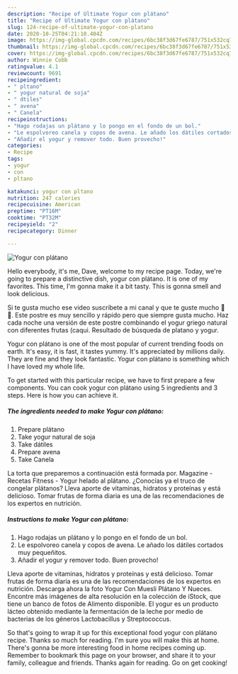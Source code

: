 ```yaml
---
description: "Recipe of Ultimate Yogur con plátano"
title: "Recipe of Ultimate Yogur con plátano"
slug: 124-recipe-of-ultimate-yogur-con-platano
date: 2020-10-25T04:21:10.404Z
image: https://img-global.cpcdn.com/recipes/6bc38f3d67fe6787/751x532cq70/yogur-con-platano-foto-principal.jpg
thumbnail: https://img-global.cpcdn.com/recipes/6bc38f3d67fe6787/751x532cq70/yogur-con-platano-foto-principal.jpg
cover: https://img-global.cpcdn.com/recipes/6bc38f3d67fe6787/751x532cq70/yogur-con-platano-foto-principal.jpg
author: Winnie Cobb
ratingvalue: 4.1
reviewcount: 9691
recipeingredient:
- " pltano"
- " yogur natural de soja"
- " dtiles"
- " avena"
- " Canela"
recipeinstructions:
- "Hago rodajas un plátano y lo pongo en el fondo de un bol."
- "Le espolvoreo canela y copos de avena. Le añado los dátiles cortados muy pequeñitos."
- "Añadir el yogur y remover todo. Buen provecho!"
categories:
- Recipe
tags:
- yogur
- con
- pltano

katakunci: yogur con pltano 
nutrition: 247 calories
recipecuisine: American
preptime: "PT16M"
cooktime: "PT32M"
recipeyield: "2"
recipecategory: Dinner

---
```



![Yogur con plátano](https://img-global.cpcdn.com/recipes/6bc38f3d67fe6787/751x532cq70/yogur-con-platano-foto-principal.jpg)

Hello everybody, it's me, Dave, welcome to my recipe page. Today, we're going to prepare a distinctive dish, yogur con plátano. It is one of my favorites. This time, I'm gonna make it a bit tasty. This is gonna smell and look delicious.

Si te gusta mucho ese video suscríbete a mi canal y que te guste mucho 💖💖. Este postre es muy sencillo y rápido pero que siempre gusta mucho. Haz cada noche una versión de este postre combinando el yogur griego natural con diferentes frutas (caqui. Resultado de búsqueda de platano y yogur.

Yogur con plátano is one of the most popular of current trending foods on earth. It's easy, it is fast, it tastes yummy. It's appreciated by millions daily. They are fine and they look fantastic. Yogur con plátano is something which I have loved my whole life.


To get started with this particular recipe, we have to first prepare a few components. You can cook yogur con plátano using 5 ingredients and 3 steps. Here is how you can achieve it.

<!--inarticleads1-->

##### The ingredients needed to make Yogur con plátano:

1. Prepare  plátano
1. Take  yogur natural de soja
1. Take  dátiles
1. Prepare  avena
1. Take  Canela


La torta que preparemos a continuación está formada por. Magazine - Recetas Fitness - Yogur helado al plátano. ¿Conocías ya el truco de congelar plátanos? Lleva aporte de vitaminas, hidratos y proteínas y está delicioso. Tomar frutas de forma diaria es una de las recomendaciones de los expertos en nutrición. 

<!--inarticleads2-->

##### Instructions to make Yogur con plátano:

1. Hago rodajas un plátano y lo pongo en el fondo de un bol.
1. Le espolvoreo canela y copos de avena. Le añado los dátiles cortados muy pequeñitos.
1. Añadir el yogur y remover todo. Buen provecho!


Lleva aporte de vitaminas, hidratos y proteínas y está delicioso. Tomar frutas de forma diaria es una de las recomendaciones de los expertos en nutrición. Descarga ahora la foto Yogur Con Muesli Plátano Y Nueces. Encontre más imágenes de alta resolución en la colección de iStock, que tiene un banco de fotos de Alimento disponible. El yogur es un producto lácteo obtenido mediante la fermentación de la leche por medio de bacterias de los géneros Lactobacillus y Streptococcus. 

So that's going to wrap it up for this exceptional food yogur con plátano recipe. Thanks so much for reading. I'm sure you will make this at home. There's gonna be more interesting food in home recipes coming up. Remember to bookmark this page on your browser, and share it to your family, colleague and friends. Thanks again for reading. Go on get cooking!
